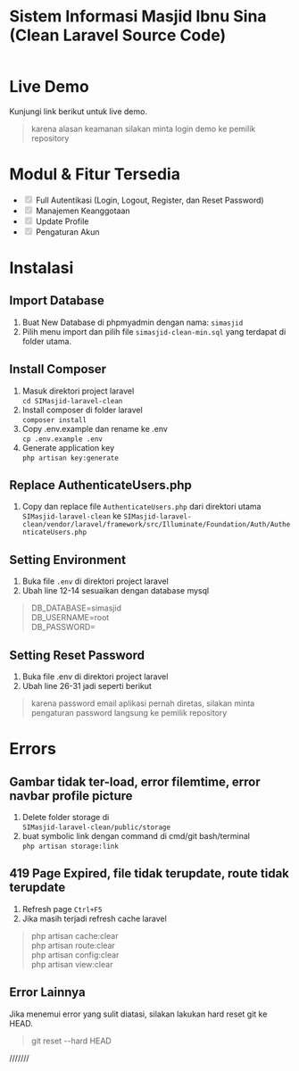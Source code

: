 
<h1 id="sistem-informasi-masjid-ibnu-sina-clean-laravel-source-code">Sistem Informasi Masjid Ibnu Sina (Clean Laravel Source Code)</h1>
<p><img src="http://simasjid.my.id/public/dist/assets/img/ibnusina.jpg" alt=""></p>
<h1 id="live-demo">Live Demo</h1>
<p>Kunjungi link berikut untuk live demo.</p>
<blockquote>
<p>karena alasan keamanan silakan minta login demo ke pemilik repository</p>
</blockquote>
<h1 id="modul---fitur-tersedia">Modul &amp;  Fitur Tersedia</h1>
<ul>
<li class="task-list-item"><input type="checkbox" class="task-list-item-checkbox" checked="true" disabled=""> Full Autentikasi (Login, Logout, Register, dan Reset Password)</li>
<li class="task-list-item"><input type="checkbox" class="task-list-item-checkbox" checked="true" disabled=""> Manajemen Keanggotaan</li>
<li class="task-list-item"><input type="checkbox" class="task-list-item-checkbox" checked="true" disabled=""> Update Profile</li>
<li class="task-list-item"><input type="checkbox" class="task-list-item-checkbox" checked="true" disabled=""> Pengaturan Akun</li>
</ul>
<h1 id="instalasi">Instalasi</h1>
<h2 id="import-database">Import Database</h2>
<ol>
<li>Buat New Database di phpmyadmin dengan nama: <code>simasjid</code></li>
<li>Pilih menu import dan pilih file <code>simasjid-clean-min.sql</code> yang terdapat di folder utama.</li>
</ol>
<h2 id="install-composer">Install Composer</h2>
<ol>
<li>Masuk direktori project laravel<br>
<code>cd SIMasjid-laravel-clean</code></li>
<li>Install composer di folder laravel<br>
<code>composer install</code></li>
<li>Copy .env.example dan rename ke .env<br>
<code>cp .env.example .env</code></li>
<li>Generate application key<br>
<code>php artisan key:generate</code></li>
</ol>
<h2 id="replace-authenticateusers.php">Replace AuthenticateUsers.php</h2>
<ol>
<li>Copy dan replace file <code>AuthenticateUsers.php</code> dari direktori utama <code>SIMasjid-laravel-clean</code> ke  <code>SIMasjid-laravel-clean/vendor/laravel/framework/src/Illuminate/Foundation/Auth/AuthenticateUsers.php</code></li>
</ol>
<h2 id="setting-environment">Setting Environment</h2>
<ol>
<li>Buka file <code>.env</code> di direktori project laravel</li>
<li>Ubah line 12-14 sesuaikan dengan database mysql</li>
</ol>
<blockquote>
<p>DB_DATABASE=simasjid<br>
DB_USERNAME=root<br>
DB_PASSWORD=</p>
</blockquote>
<h2 id="setting-reset-password">Setting Reset Password</h2>
<ol>
<li>Buka file .env di direktori project laravel</li>
<li>Ubah line 26-31 jadi seperti berikut</li>
</ol>
<blockquote>
<p>karena password email aplikasi pernah diretas, silakan minta pengaturan password langsung ke pemilik repository</p>
</blockquote>
<h1 id="errors">Errors</h1>
<h2 id="gambar-tidak-ter-load-error-filemtime-error-navbar-profile-picture">Gambar tidak ter-load, error filemtime, error navbar profile picture</h2>
<ol>
<li>Delete folder storage di<br>
<code>SIMasjid-laravel-clean/public/storage</code></li>
<li>buat symbolic link dengan command di cmd/git bash/terminal<br>
<code>php artisan storage:link</code></li>
</ol>
<h2 id="page-expired">419 Page Expired, file tidak terupdate, route tidak terupdate</h2>
<ol>
<li>Refresh page <code>Ctrl+F5</code></li>
<li>Jika masih terjadi refresh cache laravel</li>
</ol>
<blockquote>
<p>php artisan cache:clear<br>
php artisan route:clear<br>
php artisan config:clear<br>
php artisan view:clear</p>
</blockquote>
<h2 id="error-lainnya">Error Lainnya</h2>
<p>Jika menemui error yang sulit diatasi, silakan lakukan hard reset git ke HEAD.</p>
<blockquote>
<p>git reset --hard HEAD</p>
</blockquote>

///////
